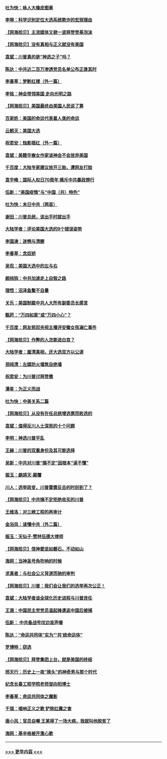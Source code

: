 #### [吐为快：咏人大橡皮图章](../pages/nsc993/n12624470.md?t=12170952) 
#### [李琳：科学识别定位大选系统欺诈的宏观理由](../pages/nsc993/n12624340.md?t=12170952) 
#### [【网海拾贝】主流媒体又掀一波拜登登基泡沫](../pages/nsc993/n12624000.md?t=12170952) 
#### [【网海拾贝】没有真相与正义就没有美国](../pages/nsc993/n12621885.md?t=12170952) 
#### [袁斌：川普真的是“神选之子”吗？](../pages/nsc993/n12621749.md?t=12170952) 
#### [陈达：中共近二百万渗透党员名单公布正逢其时](../pages/nsc993/n12620870.md?t=12170952) 
#### [李春草：梦断红楼（外一篇）](../pages/nsc993/n12619122.md?t=12170952) 
#### [李铭：神会带领美国 走向光明之路](../pages/nsc993/n12618584.md?t=12170952) 
#### [【网海拾贝】美国最终由美国人民说了算](../pages/nsc993/n12617255.md?t=12170952) 
#### [百家姓：美国的命运代表着人类的命运](../pages/nsc993/n12615838.md?t=12170952) 
#### [云鹤天：美国大选](../pages/nsc993/n12615994.md?t=12170952) 
#### [祝君安：烛影摇红（外一篇）](../pages/nsc993/n12615975.md?t=12170952) 
#### [袁斌：美籍华裔女作家谈神会不会放弃美国](../pages/nsc993/n12615263.md?t=12170952) 
#### [千百度：大陆专家建议放开三胎，遭网友打脸](../pages/nsc993/n12614456.md?t=12170952) 
#### [袁宇峰：国际人权日70周年 痛斥中共暴政罪行](../pages/nsc993/n12611965.md?t=12170952) 
#### [伍新：“美国疫情”与“中国（共）特色”](../pages/nsc993/n12611463.md?t=12170952) 
#### [吐为快：末日中共（两首）](../pages/nsc993/n12611461.md?t=12170952) 
#### [谢田：川普总统，该出手时就出手](../pages/nsc993/n12610905.md?t=12170952) 
#### [大陆学者：评论美国大选的9个错误姿势](../pages/nsc993/n12609586.md?t=12170952) 
#### [李国涛：迷惘与清醒](../pages/nsc993/n12607532.md?t=12170952) 
#### [李春草：念奴娇](../pages/nsc993/n12607083.md?t=12170952) 
#### [吴侃：美国大选中的左与右](../pages/nsc993/n12607054.md?t=12170952) 
#### [颜纯钩：中共加速走上自毁之路](../pages/nsc993/n12606473.md?t=12170952) 
#### [理悟：沼泽鱼鳖不自量](../pages/nsc993/n12606454.md?t=12170952) 
#### [关乐：美国制裁中共人大所有副委员长感言](../pages/nsc993/n12606442.md?t=12170952) 
#### [甄莳：“万四如意”或“万四小心”？](../pages/nsc993/n12606091.md?t=12170952) 
#### [千百度：网友怒怼央视主播评安徽女孩溺亡事件](../pages/nsc993/n12605370.md?t=12170952) 
#### [【网海拾贝】作弊的人怎能进白宫？](../pages/nsc993/n12603546.md?t=12170952) 
#### [大陆学者：厘清真相，还大选双方以公道](../pages/nsc993/n12603475.md?t=12170952) 
#### [郑纯清：左媒防火墙筑自绝墙](../pages/nsc993/n12602226.md?t=12170952) 
#### [祝君安：为川普讨拜登檄](../pages/nsc993/n12602199.md?t=12170952) 
#### [潭星：为正义而战](../pages/nsc993/n12600926.md?t=12170952) 
#### [吐为快：中美关系二篇](../pages/nsc993/n12600908.md?t=12170952) 
#### [【网海拾贝】从没有在任总统增选票而败选的](../pages/nsc993/n12600435.md?t=12170952) 
#### [袁斌：值得反川人士深思的十个问题](../pages/nsc993/n12600332.md?t=12170952) 
#### [李明：神选川普平乱](../pages/nsc993/n12599751.md?t=12170952) 
#### [王赫：川普的双重身份及其可能选择](../pages/nsc993/n12599723.md?t=12170952) 
#### [吴新：中共对川普“搞不定”因根本“读不懂”](../pages/nsc993/n12599502.md?t=12170952) 
#### [振玉：鹧鸪天‧颠覆](../pages/nsc993/n12599494.md?t=12170952) 
#### [川人：选举政变，川普雷霆反击的时刻到了？](../pages/nsc993/n12599291.md?t=12170952) 
#### [【网海拾贝】中共搞不定拒绝收买的川普](../pages/nsc993/n12598955.md?t=12170952) 
#### [王维洛：对三峡工程的再审计](../pages/nsc993/n12598436.md?t=12170952) 
#### [金浴凤：读懂中共（外二篇）](../pages/nsc993/n12597943.md?t=12170952) 
#### [振玉：天仙子‧赞林伍德大律师](../pages/nsc993/n12597929.md?t=12170952) 
#### [【网海拾贝】信神要坚如磐石，不动如山](../pages/nsc993/n12597901.md?t=12170952) 
#### [海网：当神圣号角吹响的时候](../pages/nsc993/n12595891.md?t=12170952) 
#### [求真者：与社会公义背道而驰的审判](../pages/nsc993/n12595868.md?t=12170952) 
#### [【网海拾贝】川普：我们会让我们的选举再次公正！](../pages/nsc993/n12594930.md?t=12170952) 
#### [袁斌：大陆学者谈全球化历史进程与川普连任](../pages/nsc993/n12594690.md?t=12170952) 
#### [王涵：中国民主党党员温起锋遣返中国后被捕](../pages/nsc993/n12594540.md?t=12170952) 
#### [伍新： 中共备战号坟边哀声嚎](../pages/nsc993/n12593086.md?t=12170952) 
#### [陈达：“命运共同体”实为“‘共’统命运体”](../pages/nsc993/n12590865.md?t=12170952) 
#### [罗博特：窃选](../pages/nsc993/n12590619.md?t=12170952) 
#### [【网海拾贝】拜登集团上台，就是美国的终结](../pages/nsc993/n12589725.md?t=12170952) 
#### [邢天行：历史上一夜“换头”的神奇男与那个时代](../pages/nsc993/n12589424.md?t=12170952) 
#### [纪念长春工程学院老师邹向阳博士](../pages/nsc993/n12585390.md?t=12170952) 
#### [李春草：命运共同体之魔影](../pages/nsc993/n12585026.md?t=12170952) 
#### [千瑞：唱响正义之歌 铲除红魔之害](../pages/nsc993/n12585002.md?t=12170952) 
#### [唐小风：官员自嘲 王某得了一场大病，我就叫他脱贫了](../pages/nsc993/n12584981.md?t=12170952) 
#### [海网：基辛格被开激心歌](../pages/nsc993/n12584946.md?t=12170952) 

----
#### [ >>> 更早内容 <<< ](../indexes/nsc993-earlier.md)
